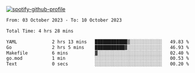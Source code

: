 [![spotify-github-profile](https://spotify-github-profile.vercel.app/api/view?uid=313pysyt3uxkjdidtiuvzf7nrnnu&cover_image=true&theme=natemoo-re&show_offline=false&background_color=121212&interchange=false&bar_color=53b14f&bar_color_cover=false)](https://spotify-github-profile.vercel.app/api/view?uid=313pysyt3uxkjdidtiuvzf7nrnnu&redirect=true)

<!--START_SECTION:waka-->

```txt
From: 03 October 2023 - To: 10 October 2023

Total Time: 4 hrs 28 mins

YAML             2 hrs 13 mins   ████████████▒░░░░░░░░░░░░   49.83 %
Go               2 hrs 5 mins    ███████████▓░░░░░░░░░░░░░   46.93 %
Makefile         6 mins          ▓░░░░░░░░░░░░░░░░░░░░░░░░   02.40 %
go.mod           1 min           ░░░░░░░░░░░░░░░░░░░░░░░░░   00.53 %
Text             0 secs          ░░░░░░░░░░░░░░░░░░░░░░░░░   00.20 %
```

<!--END_SECTION:waka-->